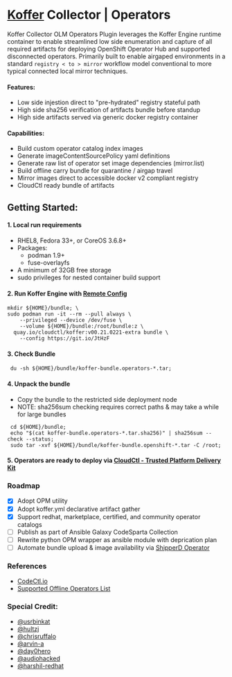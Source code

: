 # [Koffer](https://github.com/containercraft/Koffer) Collector | Operators
Koffer Collector OLM Operators Plugin leverages the Koffer Engine runtime container
to enable streamlined low side enumeration and capture of all required artifacts
for deploying OpenShift Operator Hub and supported disconnected operators.
Primarily built to enable airgaped environments in a standard `registry < to > mirror`
workflow model conventional to more typical connected local mirror techniques.

#### Features:
  - Low side injestion direct to "pre-hydrated" registry stateful path
  - High side sha256 verification of artifacts bundle before standup
  - High side artifacts served via generic docker registry container

#### Capabilities:
  - Build custom operator catalog index images
  - Generate imageContentSourcePolicy yaml definitions
  - Generate raw list of operator set image dependencies (mirror.list)
  - Build offline carry bundle for quarantine / airgap travel
  - Mirror images direct to accessible docker v2 compliant registry
  - CloudCtl ready bundle of artifacts

## Getting Started:

#### 1. Local run requirements
  - RHEL8, Fedora 33+, or CoreOS 3.6.8+
  - Packages:
    - podman 1.9+
    - fuse-overlayfs
  - A minimum of 32GB free storage
  - sudo privileges for nested container build support

#### 2. Run Koffer Engine with [Remote Config](https://git.io/JtHzF)
```
mkdir ${HOME}/bundle; \
sudo podman run -it --rm --pull always \
    --privileged --device /dev/fuse \
    --volume ${HOME}/bundle:/root/bundle:z \
  quay.io/cloudctl/koffer:v00.21.0221-extra bundle \
    --config https://git.io/JtHzF
```

#### 3. Check Bundle
```
 du -sh ${HOME}/bundle/koffer-bundle.operators-*.tar;
```

#### 4. Unpack the bundle
  - Copy the bundle to the restricted side deployment node
  - NOTE: sha256sum checking requires correct paths & may take a while for large bundles
```
 cd ${HOME}/bundle;
 echo "$(cat koffer-bundle.operators-*.tar.sha256)" | sha256sum --check --status;
 sudo tar -xvf ${HOME}/bundle/koffer-bundle.openshift-*.tar -C /root;
```

#### 5. Operators are ready to deploy via [CloudCtl - Trusted Platform Delivery Kit](https://github.com/CloudCtl/cloudctl)

### Roadmap
  - [x] Adopt OPM utility
  - [x] Adopt koffer.yml declarative artifact gather
  - [x] Support redhat, marketplace, certified, and community operator catalogs
  - [ ] Publish as part of Ansible Galaxy CodeSparta Collection
  - [ ] Rewrite python OPM wrapper as ansible module with deprication plan
  - [ ] Automate bundle upload & image availability via [ShipperD Operator](https://github.com/ShipperD/shipperd-operator)

### References
  - [CodeCtl.io](https://codectl.io)
  - [Supported Offline Operators List](https://access.redhat.com/articles/4740011)

### Special Credit:
  - [@usrbinkat](https://github.com/usrbinkat)
  - [@hultzj](https://github.com/hultzj)
  - [@chrisruffalo](https://github.com/chrisruffalo)
  - [@arvin-a](https://github.com/arvin-a)
  - [@day0hero](https://github.com/day0hero)
  - [@audiohacked](https://github.com/audiohacked)
  - [@harshil-redhat](https://github.com/harshil-redhat)
